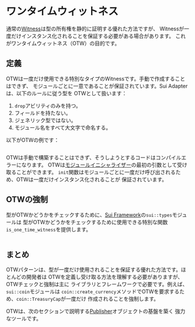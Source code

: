# ワンタイムウィットネス

通常の[Witness](./witness-pattern)は型の所有権を静的に証明する優れた方法ですが、
Witnessが一度だけインスタンス化されることを保証する必要がある場合があります。
これがワンタイムウィットネス（OTW）の目的です。

<!--
自己へのメモ：
  - 背景を最初にするか定義を最初にするか - どちらが良いか？
  - なぜ誰かがこのセクションを読むのか？
  - ドキュメントからOTWを削除した場合、定義を最初に与えるべき。
-->

## 定義

OTWは一度だけ使用できる特別なタイプのWitnessです。手動で作成することはできず、
モジュールごとに一意であることが保証されています。Sui Adapterは、以下のルールに従う型を
OTWとして扱います：

1. `drop`アビリティのみを持つ。
2. フィールドを持たない。
3. ジェネリック型ではない。
4. モジュール名をすべて大文字で命名する。

以下がOTWの例です：

```move file=packages/samples/sources/programmability/one-time-witness.move anchor=definition

```

OTWは手動で構築することはできず、そうしようとするコードはコンパイルエラーになります。
OTWは[モジュールイニシャライザー](./module-initializer)の最初の引数として受け取ることができます。
`init`関数はモジュールごとに一度だけ呼び出されるため、OTWは一度だけインスタンス化されることが
保証されています。

## OTWの強制

型がOTWかどうかをチェックするために、[Sui Framework](./sui-framework)の`sui::types`モジュールは
型がOTWかどうかをチェックするために使用できる特別な関数`is_one_time_witness`を提供します。

```move file=packages/samples/sources/programmability/one-time-witness.move anchor=usage

```

<!-- ## 背景

OTWの実際の定義に到達する前に、簡単な例を考えてみましょう。ウィットネスで初期化できる
Coin型のジェネリック実装を構築したいと思います。ウィットネス`T`のインスタンスは、
新しい`TreasuryCap<T>`を作成するために使用され、その後新しい`Coin<T>`をミントするために
使用されます。

```move
module book::simple_coin {

    /// Coinの供給を制御します。
    public struct TreasuryCap<phantom T> has key, store {
        id: UID,
        total_supply: u64,
    }

    /// `T`がウィットネスであるCoin型。
    public struct Coin<phantom T> has key, store {
        id: UID,
        value: u64,
    }

    /// ウィットネスで新しいTreasuryCapを作成します。
    /// 脆弱：同じウィットネスで複数のTreasuryCap<T>を作成できます。
    public fun new<T: drop>(_: T, ctx: &mut TxContext): TreasuryCap<T> {
        TreasuryCap { id: object::new(ctx), total_supply: 0 }
    }

    /// ミンティングを承認するために通常のウィットネスを使用します。
    public fun mint<T>(
        treasury: &mut TreasuryCap<T>,
        value: u64,
        ctx: &mut TxContext
    ) {
        treasury.total_supply = treasury.total_supply + value;
        Coin { id: object::new(ctx), value }
    }
}
```

不正な開発者は、同じウィットネスで複数の`TreasuryCap`を作成し、予想よりも多くの`Coin`を
ミントできるでしょう。以下は、そのような悪意のあるモジュールの例です：

```move
module book::simple_coin_cheater {
    /// Coinウィットネス。
    public struct Move has drop {}

    /// MoveウィットネスでTreasuryCapを初期化します。
    /// ...そして2回実行します！>_<
    fun init(ctx: &mut TxContext) {
        let treasury_cap = book::simple_coin::new(Move {}, ctx);
        let secret_treasury = book::simple_coin::new(Move {}, ctx);

        transfer::public_transfer(treasury_cap, ctx.sender())
        transfer::public_transfer(secret_treasury, ctx.sender())
    }
}

```

上記の例では、同じウィットネスで複数の`TreasuryCap`を発行することに対する保護がなく、
実際のアプリケーションでは、これは信頼の問題を生み出します。この実装に基づいて
Coinをサポートするという人間の決定だった場合、以下を確認する必要があります：

- 与えられた`T`に対して`TreasuryCap`は1つだけ存在する。
- モジュールはアップグレードしてより多くの`TreasuryCap`を発行できない。
- モジュールコードには、より多くの`TreasuryCap`を発行するバックドアが含まれていない。

しかし、Moveコード内でこれらの条件のいずれかをチェックすることは不可能です。
そして、信頼の必要性を防ぐために、SuiはOTWパターンを導入します。

## Coin問題の解決

複数の`TreasuryCap`のケースを解決するために、OTWパターンを使用できます。
`COIN_OTW`型をOTWとして定義することで、`COIN_OTW`が一度だけ使用されることを
保証できます。`COIN_OTW`はその後、新しい`TreasuryCap`を作成し、新しい`Coin`を
ミントするために使用されます。

```move

With

```move
module book::coin_otw {

    /// `book::coin_otw`モジュールのOTW。
    struct COIN_OTW has drop {}

    /// 最初の引数として`COIN_OTW`のインスタンスを受け取ります。
    fun init(otw: COIN_OTW, ctx: &mut TxContext) {
        let treasury_cap = book::simple_coin::new(COIN_OTW {}, ctx);
        transfer::public_transfer(treasury_cap, ctx.sender())
    }
}
```


 -->

<!-- ## ケーススタディ：Coin

TODO: TreasuryCapとCoinの背後にあるストーリーを追加

-->

## まとめ

OTWパターンは、型が一度だけ使用されることを保証する優れた方法です。ほとんどの開発者は
OTWを定義し受け取る方法を理解する必要がありますが、OTWチェックと強制は主に
ライブラリとフレームワークで必要です。例えば、`sui::coin`モジュールは
`coin::create_currency`メソッドでOTWを要求するため、`coin::TreasuryCap`が一度だけ
作成されることを強制します。

OTWは、次のセクションで説明する[Publisher](./publisher)オブジェクトの基盤を築く
強力なツールです。

<!--

## 質問
- 複数の`TreasuryCap`を防ぐために他にどのような方法が使用できるか？
- OTWを使用する他の方法はあるか？

 -->
